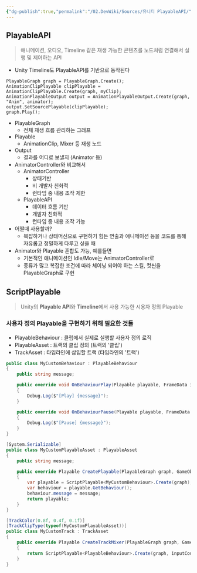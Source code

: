 ```yaml
---
{"dg-publish":true,"permalink":"/02.DevWiki/Sources/유니티 PlayableAPI/","noteIcon":""}
---
```



## PlayableAPI

> 애니메이션, 오디오, Timeline 같은 재생 가능한 콘텐츠를 노드처럼 연결해서 실행 및 제어하는 API

- Unity Timeline도 PlayableAPI를 기반으로 동작된다

``` Csharp
PlayableGraph graph = PlayableGraph.Create();
AnimationClipPlayable clipPlayable = AnimationClipPlayable.Create(graph, myClip);
AnimationPlayableOutput output = AnimationPlayableOutput.Create(graph, "Anim", animator);
output.SetSourcePlayable(clipPlayable);
graph.Play();
```

- PlayableGraph
    - 전체 재생 흐름 관리하는 그래프
- Playable
    - AnimationClip, Mixer 등 재생 노드
- Output
    - 결과를 어디로 보낼지 (Animator 등)
- AnimatorController와 비교해서
    - AnimatorController
        - 상태기반
        - 비 개발자 친화적
        - 런타임 중 내용 조작 제한
    - PlayableAPI
        - 데이터 흐름 기반
        - 개발자 친화적
        - 런타임 중 내용 조작 가능
- 어떨때 사용할까?
    - 복잡하거나 상태머신으로 구현하기 힘든 연출과 애니메이션 등을 코드를 통해 자유롭고 정밀하게 다루고 싶을 때
- Animator와 Playable 혼합도 가능, 예를들면
    - 기본적인 애니메이션인 Idle/Move는 AnimatorController로
    - 종류가 많고 복잡한 조건에 따라 체이닝 되어야 하는 스킬, 컷씬을 PlayableGraph로 구현

## ScriptPlayable

> Unity의 **Playable API**와 **Timeline**에서 사용 가능한 시용자 정의 Playable
### 사용자 정의 Playable을 구현하기 위해 필요한 것들
* PlayableBehaviour : 클립에서 실제로 실행할 사용자 정의 로직
* PlayableAsset : 트랙의 클립 정의 (트랙의 '클립')
* TrackAsset : 타임라인에 삽입할 트랙 (타임라인의 '트랙')

```C#
public class MyCustomBehaviour : PlayableBehaviour
{
    public string message;

    public override void OnBehaviourPlay(Playable playable, FrameData info)
    {
        Debug.Log($"[Play] {message}");
    }

    public override void OnBehaviourPause(Playable playable, FrameData info)
    {
        Debug.Log($"[Pause] {message}");
    }
}
```
```C#
[System.Serializable]
public class MyCustomPlayableAsset : PlayableAsset
{
    public string message;

    public override Playable CreatePlayable(PlayableGraph graph, GameObject owner)
    {
        var playable = ScriptPlayable<MyCustomBehaviour>.Create(graph);
        var behaviour = playable.GetBehaviour();
        behaviour.message = message;
        return playable;
    }
}
```
```C#
[TrackColor(0.8f, 0.4f, 0.1f)]
[TrackClipType(typeof(MyCustomPlayableAsset))]
public class MyCustomTrack : TrackAsset
{
    public override Playable CreateTrackMixer(PlayableGraph graph, GameObject go, int inputCount)
    {
        return ScriptPlayable<PlayableBehaviour>.Create(graph, inputCount);
    }
}
```

